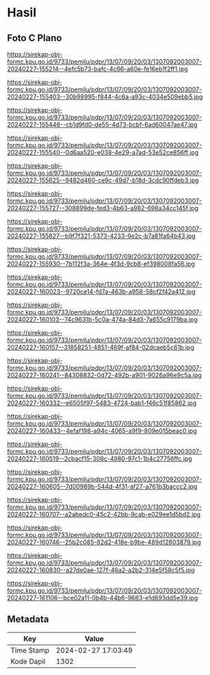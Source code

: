 # Hasil

## Foto C Plano

https://sirekap-obj-formc.kpu.go.id/9733/pemilu/pdpr/13/07/09/20/03/1307092003007-20240227-155214--4efc5b73-bafc-4c66-a60e-fe16eb1f2ff1.jpg

https://sirekap-obj-formc.kpu.go.id/9733/pemilu/pdpr/13/07/09/20/03/1307092003007-20240227-155403--30b98995-f844-4c6a-a93c-4034e509ebb5.jpg

https://sirekap-obj-formc.kpu.go.id/9733/pemilu/pdpr/13/07/09/20/03/1307092003007-20240227-155446--cb1d9fd0-de55-4d73-bcbf-6ad60047ae47.jpg

https://sirekap-obj-formc.kpu.go.id/9733/pemilu/pdpr/13/07/09/20/03/1307092003007-20240227-155540--0d6aa520-e038-4e29-a7ad-53e52ce856ff.jpg

https://sirekap-obj-formc.kpu.go.id/9733/pemilu/pdpr/13/07/09/20/03/1307092003007-20240227-155625--9482d460-ce9c-49d7-b18d-3cdc90ffdeb3.jpg

https://sirekap-obj-formc.kpu.go.id/9733/pemilu/pdpr/13/07/09/20/03/1307092003007-20240227-155727--308899de-fed3-4b63-a982-698a34cc145f.jpg

https://sirekap-obj-formc.kpu.go.id/9733/pemilu/pdpr/13/07/09/20/03/1307092003007-20240227-155827--b9f7f321-5373-4233-9e2c-b7a81fa64b43.jpg

https://sirekap-obj-formc.kpu.go.id/9733/pemilu/pdpr/13/07/09/20/03/1307092003007-20240227-155930--7b112f3a-364e-4f3d-9cb8-ef398008fa56.jpg

https://sirekap-obj-formc.kpu.go.id/9733/pemilu/pdpr/13/07/09/20/03/1307092003007-20240227-160023--9720ce14-fd7a-463b-a958-58cf2f42a412.jpg

https://sirekap-obj-formc.kpu.go.id/9733/pemilu/pdpr/13/07/09/20/03/1307092003007-20240227-160103--74c9631b-5c0a-474a-84d3-7a655c9179ba.jpg

https://sirekap-obj-formc.kpu.go.id/9733/pemilu/pdpr/13/07/09/20/03/1307092003007-20240227-160157--31858251-4851-469f-af84-02dcaeb5c61b.jpg

https://sirekap-obj-formc.kpu.go.id/9733/pemilu/pdpr/13/07/09/20/03/1307092003007-20240227-160241--84308832-0d72-492b-a901-9026a96e9c5a.jpg

https://sirekap-obj-formc.kpu.go.id/9733/pemilu/pdpr/13/07/09/20/03/1307092003007-20240227-160332--e6505f97-5483-4724-bab1-f46c51f85862.jpg

https://sirekap-obj-formc.kpu.go.id/9733/pemilu/pdpr/13/07/09/20/03/1307092003007-20240227-160433--4efaf198-a94c-4065-a9f9-809e015beac0.jpg

https://sirekap-obj-formc.kpu.go.id/9733/pemilu/pdpr/13/07/09/20/03/1307092003007-20240227-160519--2cbacf15-308c-4980-97c1-1b4c27756ffc.jpg

https://sirekap-obj-formc.kpu.go.id/9733/pemilu/pdpr/13/07/09/20/03/1307092003007-20240227-160605--7d00989b-544d-4f31-af27-a761b3baccc2.jpg

https://sirekap-obj-formc.kpu.go.id/9733/pemilu/pdpr/13/07/09/20/03/1307092003007-20240227-160707--a2abedc0-45c2-42bb-9cab-e029ee1d5bd2.jpg

https://sirekap-obj-formc.kpu.go.id/9733/pemilu/pdpr/13/07/09/20/03/1307092003007-20240227-160746--25b2c085-82d2-418e-b9be-489d12803879.jpg

https://sirekap-obj-formc.kpu.go.id/9733/pemilu/pdpr/13/07/09/20/03/1307092003007-20240227-160830--a27de0ae-127f-46a2-a2b2-314e5f58c5f5.jpg

https://sirekap-obj-formc.kpu.go.id/9733/pemilu/pdpr/13/07/09/20/03/1307092003007-20240227-161106--bce02a11-0b4b-44b6-9683-e1d693dd5e39.jpg


## Metadata

| Key        | Value               |
| ---------- | ------------------- |
| Time Stamp | 2024-02-27 17:03:49 |
| Kode Dapil | 1302                |



